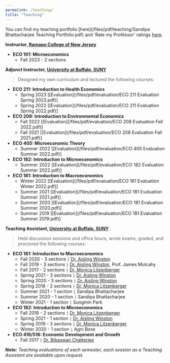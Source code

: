```yaml
---
permalink: /teaching/
title: "Teaching"
---
```


You can find my teaching portfolio [here](/files/pdf/teaching/Sandipa Bhattacharjee Teaching Portfolio.pdf) and 'Rate my Professor' ratings [here](https://www.ratemyprofessors.com/professor?tid=2591763).

**Instructor, [Ramapo College of New Jersey](https://www.ramapo.edu/majors-minors/majors/economics/)**  

 - **ECO 101: Microeconomics**
     - Fall 2023 - 2 sections

**Adjunct Instructor, [University at Buffalo, SUNY](https://arts-sciences.buffalo.edu/economics.html)**  
> Designed my own curriculum and lectured the following courses: 

 - **ECO 211: Introduction to Health Economics**
     - Spring 2023 [[Evaluation](/files/pdf/evaluation/ECO 211 Evaluation Spring 2023.pdf)]
     - Spring 2022 [[Evaluation](/files/pdf/evaluation/ECO 211 Evaluation Spring 2022.pdf)]
 - **ECO 208: Introduction to Environmental Economics** 
     - Fall 2022 [[Evaluation](/files/pdf/evaluation/ECO 208 Evaluation Fall 2022.pdf)] 
     - Fall 2021 [[Evaluation](/files/pdf/evaluation/ECO 208 Evaluation Fall 2021.pdf)]
 - **ECO 405: Microeconomic Theory**
     - Summer 2022 [[Evaluation](/files/pdf/evaluation/ECO 405 Evaluation Summer 2022.pdf)]
 - **ECO 182: Introduction to Microeconomics**
     - Summer 2022 [[Evaluation](/files/pdf/evaluation/ECO 182 Evaluation Summer 2022.pdf)]
 - **ECO 181: Introduction to Macroeconomics** 
     - Winter 2022 [[Evaluation](/files/pdf/evaluation/ECO 181 Evaluation Winter 2022.pdf)]
     - Summer 2021 [[Evaluation](/files/pdf/evaluation/ECO 181 Evaluation Summer 2021.pdf)]
     - Summer 2020 [[Evaluation](/files/pdf/evaluation/ECO 181 Evaluation Summer 2020.pdf)]
     - Summer 2019 [[Evaluation](/files/pdf/evaluation/ECO 181 Evaluation Summer 2019.pdf)]


**Teaching Assistant, [University at Buffalo, SUNY](https://arts-sciences.buffalo.edu/economics.html)**  
> Held discussion sessions and office hours, wrote exams, graded, and proctored the following courses:  


 - **ECO 181: Introduction to Macroeconomics** 
     - Fall 2020 - 3 sections `|` [Dr. Aisling Winston](https://sites.google.com/view/aisling-winston/home)
     - Fall 2019 - 3 sections `|` [Dr. Aisling Winston](https://sites.google.com/view/aisling-winston/home), Prof. James Mulcahy
     - Fall 2017 - 2 sections `|` [Dr. Monica Litzenberger](https://www.sjf.edu/profiles/profile-last-name-1974-en.html)
     - Spring 2021 - 3 sections `|` [Dr. Aisling Winston](https://sites.google.com/view/aisling-winston/home)
     - Spring 2020 - 3 sections `|` [Dr. Aisling Winston](https://sites.google.com/view/aisling-winston/home)
     - Spring 2018 - 2 sections `|` [Dr. Monica Litzenberger](https://www.sjf.edu/profiles/profile-last-name-1974-en.html)
     - Summer 2021 - 1 section `|` Sandipa Bhattacharjee
     - Summer 2020 - 1 section `|` Sandipa Bhattacharjee
     - Winter 2021 - 1 section `|` Sungmin Park
 - **ECO 182: Introduction to Microeconomics** 
     - Fall 2018 - 2 sections `|` [Dr. Monica Litzenberger](https://www.sjf.edu/profiles/profile-last-name-1974-en.html)
     - Spring 2021 - 1 section `|` [Dr. Aisling Winston](https://sites.google.com/view/aisling-winston/home)
     - Spring 2019 - 3 sections `|` [Dr. Monica Litzenberger](https://www.sjf.edu/profiles/profile-last-name-1974-en.html)
     - Winter 2020 - 1 section `|` Agni Bose
 - **ECO 416/516: Economic Development and Growth** 
     - Fall 2017 `|` [Dr. Bibaswan Chatterjee](http://jinhe.xjtu.edu.cn/info/1027/2066.htm)

**Note:** *Teaching evaluations of each semester, each session as a Teaching Assistant are available upon request.*


